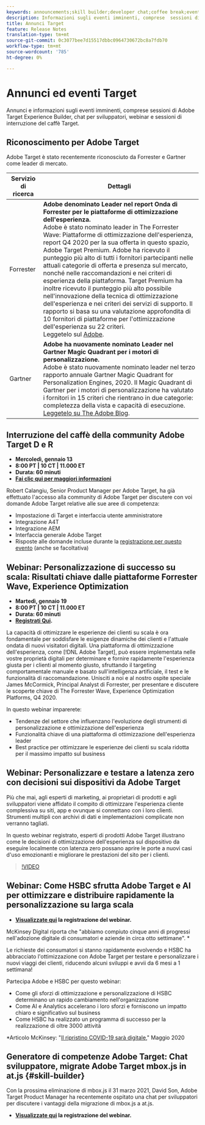 ```yaml
---
keywords: announcements;skill builder;developer chat;coffee break;events;forrester;gartner;webinar
description: Informazioni sugli eventi imminenti, comprese  sessioni di Adobe Target Experience Builder, chat per sviluppatori, seminari Web e sessioni Target Coffee Break.
title: Annunci Target
feature: Release Notes
translation-type: tm+mt
source-git-commit: 0c3077bee7d15517dbbc0964730672bc8a7fdb70
workflow-type: tm+mt
source-wordcount: '785'
ht-degree: 0%

---
```



# Annunci ed eventi Target

Annunci e informazioni sugli eventi imminenti, comprese  sessioni di Adobe Target Experience Builder, chat per sviluppatori, webinar e sessioni di interruzione del caffè Target.

## Riconoscimento per  Adobe Target

 Adobe Target è stato recentemente riconosciuto da Forrester e Gartner come leader di mercato.

| Servizio di ricerca | Dettagli |
| --- | --- |
| Forrester | **Adobe denominato Leader nel report Onda di Forrester per le piattaforme di ottimizzazione dell&#39;esperienza.**<br> Adobe è stato nominato leader in The Forrester Wave: Piattaforme di ottimizzazione dell&#39;esperienza, report Q4 2020 per la sua offerta in questo spazio,  Adobe Target Premium.  Adobe ha ricevuto il punteggio più alto di tutti i fornitori partecipanti nelle attuali categorie di offerta e presenza sul mercato, nonché nelle raccomandazioni e nei criteri di esperienza della piattaforma. Target Premium ha inoltre ricevuto il punteggio più alto possibile nell&#39;innovazione della tecnica di ottimizzazione dell&#39;esperienza e nei criteri dei servizi di supporto. Il rapporto si basa su una valutazione approfondita di 10 fornitori di piattaforme per l&#39;ottimizzazione dell&#39;esperienza su 22 criteri.<br>Leggetelo sul  [ Adobe](https://blog.adobe.com/en/2020/11/24/adobe-named-leader-in-forrester-wave-report-experience-optimization-platforms.html). |
| Gartner | **Adobe ha nuovamente nominato Leader nel Gartner Magic Quadrant per i motori di personalizzazione.**<br> Adobe è stato nuovamente nominato leader nel terzo rapporto annuale Gartner Magic Quadrant for Personalization Engines, 2020. Il Magic Quadrant di Gartner per i motori di personalizzazione ha valutato i fornitori in 15 criteri che rientrano in due categorie: completezza della vista e capacità di esecuzione.<br>[Leggetelo su The  Adobe Blog](https://theblog.adobe.com/adobe-again-named-leader-in-gartner-magic-quadrant-for-personalization-engines/). |

##  Interruzione del caffè della community Adobe Target D e R

* **Mercoledì, gennaio 13**
* **8:00 PT | 10 CT | 11.000 ET**
* **Durata: 60 minuti**
* **[Fai clic qui per maggiori informazioni](https://experienceleaguecommunities.adobe.com/t5/adobe-target-discussions/%EF%B8%8Fupcoming-in-2021-at-community-q-amp-a-coffee-break-1-13-21-8am/td-p/388109)**

Robert Calangiu, Senior Product Manager per  Adobe Target, ha già effettuato l&#39;accesso alla  community di Adobe Target per discutere con voi  domande Adobe Target relative alle sue aree di competenza:

* Impostazione di Target e interfaccia utente amministratore
* Integrazione A4T
* Integrazione AEM
* Interfaccia generale  Adobe Target
* Risposte alle domande incluse durante la [registrazione per questo evento](https://www.adobeeventsonline.com/Webinar/2021/TargetCoffeeJan/lp/) (anche se facoltativa)

## Webinar: Personalizzazione di successo su scala: Risultati chiave dalle piattaforme Forrester Wave, Experience Optimization

* **Martedì, gennaio 19**
* **8:00 PT | 10 CT | 11.000 ET**
* **Durata: 60 minuti**
* **[Registrati Qui](https://www.adobeeventsonline.com/Webinar/2021/Personalization/index.php?source=998).**

La capacità di ottimizzare le esperienze dei clienti su scala è ora fondamentale per soddisfare le esigenze dinamiche dei clienti e l&#39;attuale ondata di nuovi visitatori digitali. Una piattaforma di ottimizzazione dell&#39;esperienza, come [!DNL Adobe Target], può essere implementata nelle vostre proprietà digitali per determinare e fornire rapidamente l&#39;esperienza giusta per i clienti al momento giusto, sfruttando il targeting comportamentale manuale e basato sull&#39;intelligenza artificiale, il test e le funzionalità di raccomandazione. Unisciti a noi e al nostro ospite speciale James McCormick, Principal Analyst di Forrester, per presentare e discutere le scoperte chiave di The Forrester Wave, Experience Optimization Platforms, Q4 2020.

In questo webinar imparerete:

* Tendenze del settore che influenzano l&#39;evoluzione degli strumenti di personalizzazione e ottimizzazione dell&#39;esperienza
* Funzionalità chiave di una piattaforma di ottimizzazione dell&#39;esperienza leader
* Best practice per ottimizzare le esperienze dei clienti su scala ridotta per il massimo impatto sul business

## Webinar: Personalizzare e testare a latenza zero con decisioni sui dispositivi da  Adobe Target

Più che mai, agli esperti di marketing, ai proprietari di prodotti e agli sviluppatori viene affidato il compito di ottimizzare l&#39;esperienza cliente complessiva su siti, app e ovunque si connettano con i loro clienti. Strumenti multipli con archivi di dati e implementazioni complicate non verranno tagliati.

In questo webinar registrato,  esperti di prodotti Adobe Target illustrano come le decisioni di ottimizzazione dell&#39;esperienza sul dispositivo da eseguire localmente con latenza zero possano aprire le porte a nuovi casi d&#39;uso emozionanti e migliorare le prestazioni del sito per i clienti.

>[!VIDEO](https://video.tv.adobe.com/v/328148)

## Webinar: Come HSBC sfrutta  Adobe Target e AI per ottimizzare e distribuire rapidamente la personalizzazione su larga scala

* **[Visualizzate qui](https://seminars.adobeconnect.com/ps4ozlg7qfdy/?proto=true) la registrazione del webinar.**

McKinsey Digital riporta che &quot;abbiamo compiuto cinque anni di progressi nell&#39;adozione digitale di consumatori e aziende in circa otto settimane&quot;. *

Le richieste dei consumatori si stanno rapidamente evolvendo e HSBC ha abbracciato l&#39;ottimizzazione con  Adobe Target per testare e personalizzare i nuovi viaggi dei clienti, riducendo alcuni sviluppi e avvii da 6 mesi a 1 settimana!

Partecipa  Adobe e HSBC per questo webinar:

* Come gli sforzi di ottimizzazione e personalizzazione di HSBC determinano un rapido cambiamento nell&#39;organizzazione
* Come AI e Analytics accelerano i loro sforzi e forniscono un impatto chiaro e significativo sul business
* Come HSBC ha realizzato un programma di successo per la realizzazione di oltre 3000 attività

*Articolo McKinsey: &quot;[Il ripristino COVID-19 sarà digitale](https://www.mckinsey.com/business-functions/mckinsey-digital/our-insights/the-covid-19-recovery-will-be-digital-a-plan-for-the-first-90-days#),&quot; Maggio 2020

##  Generatore di competenze Adobe Target: Chat sviluppatore, migrate  Adobe Target mbox.js in at.js {#skill-builder}

Con la prossima eliminazione di mbox.js il 31 marzo 2021, David Son,  Adobe Target Product Manager ha recentemente ospitato una chat per sviluppatori per discutere i vantaggi della migrazione di mbox.js a at.js.

* **[Visualizzate qui](https://seminars.adobeconnect.com/ptdo6mfo6qn6/?proto=true) la registrazione del webinar.**